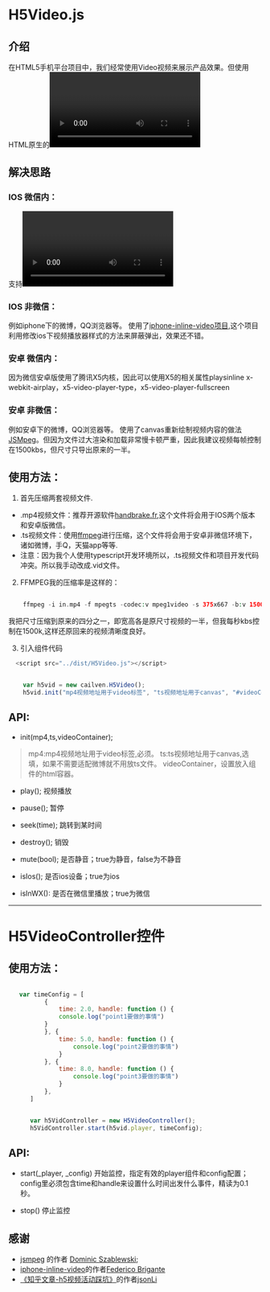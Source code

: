 # H5Video.js

## 介绍

在HTML5手机平台项目中，我们经常使用Video视频来展示产品效果。但使用HTML原生的<video>标签，在手机端弹出播放等问题。这样我们无法自定义播放内容的样式以及增加互动效果。在过去我们使用序列帧来代替视频，但序列帧导致的文件大小非常惊人，而且画质也并非尽如人意。
我整理这个播放组件的目的就是提供一套目前来说在微信、微博等各类浏览器以及安卓IOS各系统下的兼容方案。旨在不弹出播放。并在目前主流手机内播放效率流程的最优解。

## 解决思路

### IOS 微信内：
支持<video>的webkit-playsinline属性，因此直接使用

### IOS 非微信：
例如iphone下的微博，QQ浏览器等。
使用了[iphone-inline-video项目](https://github.com/bfred-it/iphone-inline-video),这个项目利用修改ios下视频播放器样式的方法来屏蔽弹出，效果还不错。

### 安卓 微信内：
因为微信安卓版使用了腾讯X5内核，因此可以使用X5的相关属性playsinline x-webkit-airplay，x5-video-player-type，x5-video-player-fullscreen

### 安卓 非微信：
例如安卓下的微博，QQ浏览器等。
使用了canvas重新绘制视频内容的做法[JSMpeg](https://github.com/phoboslab/jsmpeg)。但因为文件过大渲染和加载非常慢卡顿严重，因此我建议视频每帧控制在1500kbs，但尺寸只导出原来的一半。

## 使用方法：

1. 首先压缩两套视频文件.
- .mp4视频文件：推荐开源软件[handbrake.fr](https://handbrake.fr/),这个文件将会用于IOS两个版本和安卓版微信。
- .ts视频文件：使用[ffmpeg](https://ffmpeg.org/)进行压缩，这个文件将会用于安卓非微信环境下，诸如微博，手Q，天猫app等等.
- 注意：因为我个人使用typescript开发环境所以，.ts视频文件和项目开发代码冲突。所以我手动改成.vid文件。

2. FFMPEG我的压缩率是这样的：

```php

    ffmpeg -i in.mp4 -f mpegts -codec:v mpeg1video -s 375x667 -b:v 1500k -r 30 -bf 0 -codec:a mp2 -ar 44100 -ac 1 -b:a 128k out_qurt.ts

```

我把尺寸压缩到原来的四分之一，即宽高各是原尺寸视频的一半，但我每秒kbs控制在1500k,这样还原回来的视频清晰度良好。

3. 引入组件代码

```php
  <script src="../dist/H5Video.js"></script>

```


```javascript

    var h5vid = new cailven.H5Video();
    h5vid.init("mp4视频地址用于video标签", "ts视频地址用于canvas", "#videoContainer");

```

## API:
- init(mp4,ts,videoContainer);
 > mp4:mp4视频地址用于video标签,必须。
 > ts:ts视频地址用于canvas,选填，如果不需要适配微博就不用放ts文件。
 > videoContainer，设置放入组件的html容器。


- play();
视频播放

- pause();
暂停

- seek(time);
跳转到某时间

- destroy();
销毁

- mute(bool);
是否静音；true为静音，false为不静音

- isIos();
是否ios设备；true为ios

- isInWX():
是否在微信里播放；true为微信

---
# H5VideoController控件

## 使用方法：

```javascript

   var timeConfig = [
          {
              time: 2.0, handle: function () {
              console.log("point1要做的事情")
          }
          }, {
              time: 5.0, handle: function () {
                  console.log("point2要做的事情")
              }
          }, {
              time: 8.0, handle: function () {
                  console.log("point3要做的事情")
              }
          },
      ]


      var h5VidController = new H5VideoController();
      h5VidController.start(h5vid.player, timeConfig);

```
## API:
- start(_player, _config)
开始监控，指定有效的player组件和config配置；config里必须包含time和handle来设置什么时间出发什么事件，精读为0.1秒。

- stop()
停止监控


## 感谢
- [jsmpeg](https://github.com/phoboslab/jsmpeg) 的作者 [Dominic Szablewski](https://github.com/phoboslab);
- [iphone-inline-video](https://github.com/bfred-it/iphone-inline-video)的作者[Federico Brigante](https://github.com/bfred-it)
- [《知乎文章-h5视频活动踩坑》](https://zhuanlan.zhihu.com/p/33693226)的作者[jsonLi](https://www.zhihu.com/people/li-yan-47-93/activities)



